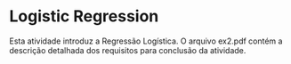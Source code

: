# Logistic Regression
Esta atividade introduz a Regressão Logística. O arquivo ex2.pdf contém a descrição detalhada dos requisitos para conclusão da atividade.
